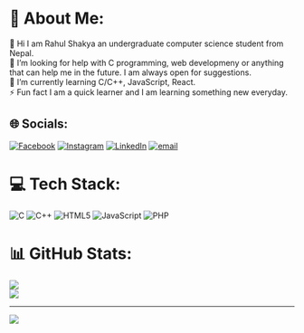 # 💫 About Me:
👋 Hi I am Rahul Shakya an undergraduate computer science student from Nepal.<br>🤝 I’m looking for help with C programming, web developmeny or anything that can help me in the future. I am always open for suggestions.<br>🌱 I’m currently learning C/C++, JavaScript, React.<br>⚡ Fun fact I am a quick learner and I am learning something new everyday.


## 🌐 Socials:
[![Facebook](https://img.shields.io/badge/Facebook-%231877F2.svg?logo=Facebook&logoColor=white)]([www.facebook.com/rahul.shakya.870762](https://www.facebook.com/rahul.shakya.870762/)) [![Instagram](https://img.shields.io/badge/Instagram-%23E4405F.svg?logo=Instagram&logoColor=white)](https://instagram.com/rahul_shky) [![LinkedIn](https://img.shields.io/badge/LinkedIn-%230077B5.svg?logo=linkedin&logoColor=white)](www.linkedin.com/in/rahul-shakya-020b6b331) [![email](https://img.shields.io/badge/Email-D14836?logo=gmail&logoColor=white)](mailto:rahulshakya9841@gmail.com) 

# 💻 Tech Stack:
![C](https://img.shields.io/badge/c-%2300599C.svg?style=for-the-badge&logo=c&logoColor=white) ![C++](https://img.shields.io/badge/c++-%2300599C.svg?style=for-the-badge&logo=c%2B%2B&logoColor=white) ![HTML5](https://img.shields.io/badge/html5-%23E34F26.svg?style=for-the-badge&logo=html5&logoColor=white) ![JavaScript](https://img.shields.io/badge/javascript-%23323330.svg?style=for-the-badge&logo=javascript&logoColor=%23F7DF1E) ![PHP](https://img.shields.io/badge/php-%23777BB4.svg?style=for-the-badge&logo=php&logoColor=white)
# 📊 GitHub Stats:
![](https://github-readme-stats.vercel.app/api?username=Rahul-shky&theme=dark&hide_border=false&include_all_commits=false&count_private=false)<br/>
![](https://nirzak-streak-stats.vercel.app/?user=Rahul-shky&theme=dark&hide_border=false)<br/>

---
[![](https://visitcount.itsvg.in/api?id=Rahul-shky&icon=0&color=0)](https://visitcount.itsvg.in)
